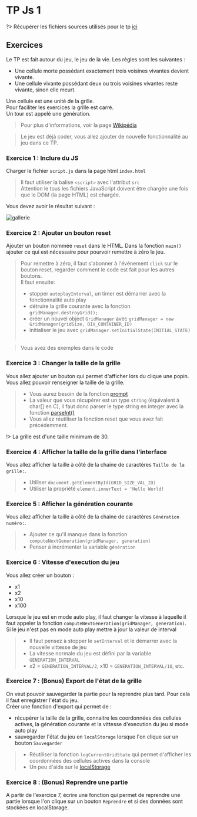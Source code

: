 <h1> TP Js 1</h1>

<!-- ?> La correction se trouve là [correction](/tp/js1-correction) -->

?> Récupérer les fichiers sources utilisés pour le tp [ici](/tp/js-1-html-script)

## Exercices

Le TP est fait autour du jeu, le jeu de la vie. Les règles sont les suivantes : 
 - Une cellule morte possédant exactement trois voisines vivantes devient vivante. 
 - Une cellule vivante possédant deux ou trois voisines vivantes reste vivante, sinon elle meurt.

Une cellule est une unité de la grille. <br>
Pour faciliter les exercices la grille est carré. <br>
Un tour est appelé une génération.<br>


>Pour plus d'informations, voir la page [Wikipédia](https://fr.wikipedia.org/wiki/Jeu_de_la_vie)

> Le jeu est déjà coder, vous allez ajouter de nouvelle fonctionnalité au jeu dans ce TP.

### Exercice 1 : Inclure du JS

Charger le fichier `script.js` dans la page html `index.html`

> Il faut utiliser la balise `<script>` avec l'attribut `src` <br>
> Attention le tous les fichiers JavaScript doivent être chargée une fois que le DOM (la page HTML) est chargée. 

Vous devez avoir le résultat suivant : 

<style>img{display:block;margin:auto;}</style>
![gallerie](/images/js1-exercice-1.png ':-:')

### Exercice 2 : Ajouter un bouton reset

Ajouter un bouton nommée `reset` dans le HTML. Dans la fonction `main()` ajouter ce qui est nécessaire pour pourvoir remettre à zéro le jeu. <br>

> Pour remettre à zéro, il faut s'abonner à l'événement `click` sur le bouton reset, regarder comment le code est fait pour les autres boutons. <br>
> Il faut ensuite:
>  - stopper `autoplayInterval`, un timer est démarrer avec la fonctionnalité auto play
>  - détruire la grille courante avec la fonction `gridManager.destroyGrid();`
>  - créer un nouvel object `GridManager` avec `gridManager = new GridManager(gridSize, DIV_CONTAINER_ID)`
>  - initialiser le jeu avec `gridManager.setInitialState(INITIAL_STATE)`
><br><br>

> Vous avez des exemples dans le code


### Exercice 3 : Changer la taille de la grille

Vous allez ajouter un bouton qui permet d'afficher lors du clique une popin. Vous allez pouvoir renseigner la taille de la grille. 

> - Vous aurez besoin de la fonction [prompt](https://www.w3schools.com/jsref/met_win_prompt.asp)
> - La valeur que vous récupérer est un type `string` (équivalent à char[] en C), il faut donc parser le type string en integer avec la fonction [parseInt()](https://developer.mozilla.org/fr/docs/Web/JavaScript/Reference/Objets_globaux/parseInt)
> - Vous allez réutiliser la fonction reset que vous avez fait précédemment.

!> La grille est d'une taille minimum de 30.


### Exercice 4 : Afficher la taille de la grille dans l'interface

Vous allez afficher la taille à côté de la chaine de caractères `Taille de la grille:`. 

> - Utiliser `document.getElementById(GRID_SIZE_VAL_ID)` 
> - Utiliser la propriété `element.innerText = 'Hello World!`

### Exercice 5 : Afficher la génération courante

Vous allez afficher la taille à côté de la chaine de caractères `Génération numéro:`. 

> - Ajouter ce qu'il manque dans la fonction `computeNextGeneration(gridManager, generation)`
> - Penser à incrémenter la variable `génération`

### Exercice 6 : Vitesse d'execution du jeu

Vous allez créer un bouton : 
 - x1
 - x2
 - x10
 - x100

Lorsque le jeu est en mode auto play, il faut changer la vitesse à laquelle il faut appeler la fonction `computeNextGeneration(gridManager, generation)`. Si le jeu n'est pas en mode auto play mettre à jour la valeur de interval

> - Il faut pensez à stopper le `setInterval` et le démarrer avec la nouvelle vittesse de jeu
> - La vitesse normale du jeu est défini par la variable `GENERATION_INTERVAL`
> - x2 = `GENERATION_INTERVAL/2`, x10 = `GENERATION_INTERVAL/10`, etc.  

### Exercice 7 : (Bonus) Export de l'état de la grille

On veut pouvoir sauvegarder la partie pour la reprendre plus tard. Pour cela il faut enregistrer l'état du jeu. <br>
Créer une fonction d'export qui permet de : 
 - récupérer la taille de la grille, connaitre les coordonnées des cellules actives, la génération courante et la vittesse d'execution du jeu si mode auto play
 - sauvegarder l'état du jeu en `localStorage` lorsque l'on clique sur un bouton `Sauvegarder`


 > - Réutiliser la fonction `logCurrentGridState` qui permet d'afficher les coordonnées des cellules actives dans la console
 > - Un peu d'aide sur le [localStorage](https://developer.mozilla.org/fr/docs/Web/API/Window/localStorage)

### Exercice 8 : (Bonus) Reprendre une partie

A partir de l'exercice 7, écrire une fonction qui permet de reprendre une partie lorsque l'on clique sur un bouton `Reprendre` et si des données sont stockées en localStorage. 
